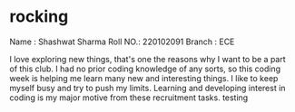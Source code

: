 # rocking
Name : Shashwat Sharma
Roll NO.: 220102091
Branch : ECE

I love exploring new things, that's one the reasons why I want to be a part of this club. I had no prior coding knowledge of any sorts, so this coding week is helping me learn many new and interesting things. I like to keep myself busy and try to push my limits. Learning and developing interest in coding is my major motive from these recruitment tasks. 
testing
